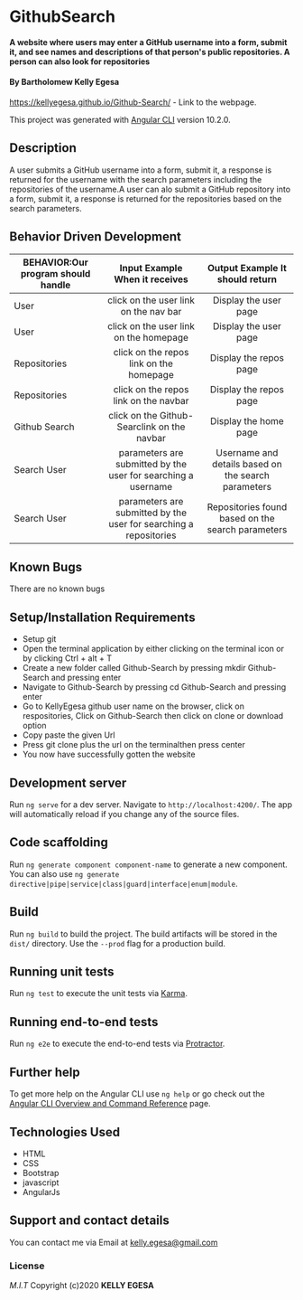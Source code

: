 # GithubSearch

#### A website where users may enter a GitHub username into a form, submit it, and see names and descriptions of that person's public repositories. A person can also look for repositories

#### By **Bartholomew Kelly Egesa**

https://kellyegesa.github.io/Github-Search/ - Link to the webpage.

This project was generated with [Angular CLI](https://github.com/angular/angular-cli) version 10.2.0.

## Description

A user submits a GitHub username into a form, submit it, a response is returned for the username with the search parameters including the repositories of the username.A user can alo submit a GitHub repository into a form, submit it, a response is returned for the repositories based on the search parameters.

## Behavior Driven Development

| BEHAVIOR:Our program should handle |                  Input Example When it receives                   |           Output Example It should return           |
| ---------------------------------- | :---------------------------------------------------------------: | :-------------------------------------------------: |
| User                               |               click on the user link on the nav bar               |                Display the user page                |
| User                               |              click on the user link on the homepage               |                Display the user page                |
| Repositories                       |              click on the repos link on the homepage              |               Display the repos page                |
| Repositories                       |               click on the repos link on the navbar               |               Display the repos page                |
| Github Search                      |            click on the Github-Searclink on the navbar            |                Display the home page                |
| Search User                        |   parameters are submitted by the user for searching a username   | Username and details based on the search parameters |
| Search User                        | parameters are submitted by the user for searching a repositories |  Repositories found based on the search parameters  |

## Known Bugs

There are no known bugs

## Setup/Installation Requirements

- Setup git
- Open the terminal application by either clicking on the terminal icon or by clicking Ctrl + alt + T
- Create a new folder called Github-Search by pressing mkdir Github-Search and pressing enter
- Navigate to Github-Search by pressing cd Github-Search and pressing enter
- Go to KellyEgesa github user name on the browser, click on respositories, Click on Github-Search then click on clone or download option
- Copy paste the given Url
- Press git clone plus the url on the terminalthen press center
- You now have successfully gotten the website

## Development server

Run `ng serve` for a dev server. Navigate to `http://localhost:4200/`. The app will automatically reload if you change any of the source files.

## Code scaffolding

Run `ng generate component component-name` to generate a new component. You can also use `ng generate directive|pipe|service|class|guard|interface|enum|module`.

## Build

Run `ng build` to build the project. The build artifacts will be stored in the `dist/` directory. Use the `--prod` flag for a production build.

## Running unit tests

Run `ng test` to execute the unit tests via [Karma](https://karma-runner.github.io).

## Running end-to-end tests

Run `ng e2e` to execute the end-to-end tests via [Protractor](http://www.protractortest.org/).

## Further help

To get more help on the Angular CLI use `ng help` or go check out the [Angular CLI Overview and Command Reference](https://angular.io/cli) page.

## Technologies Used

- HTML
- CSS
- Bootstrap
- javascript
- AngularJs

## Support and contact details

You can contact me via Email at kelly.egesa@gmail.com

### License

_M.I.T_
Copyright (c)2020 **KELLY EGESA**

